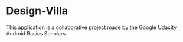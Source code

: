 # Design-Villa
This application is a collaborative project made by the Google Udacity Android Basics Scholars.
